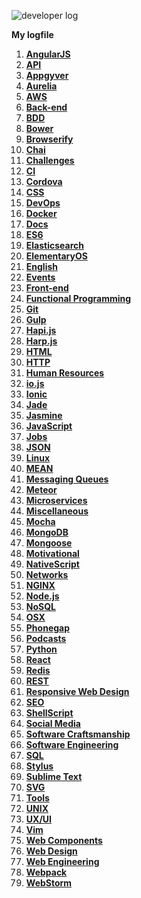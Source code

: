 ![developer log](http://i.imgur.com/FLO5Sar.png)

**My logfile**

1. **[AngularJS](/source/angularjs.md)**
1. **[API](source/api.md)**
1. **[Appgyver](/source/appgyver.md)**
1. **[Aurelia](/source/aurelia.md)**
1. **[AWS](/source/aws.md)**
1. **[Back-end](/source/back-end.md)**
1. **[BDD](/source/bdd.md)**
1. **[Bower](/source/bower.md)**
1. **[Browserify](/source/browserify.md)**
1. **[Chai](/source/chai.md)**
1. **[Challenges](/source/challenges.md)**
1. **[CI](/source/ci.md)**
1. **[Cordova](/source/cordova.md)**
1. **[CSS](/source/css.md)**
1. **[DevOps](/source/devops.md)**
1. **[Docker](/source/docker.md)**
1. **[Docs](/source/docs.md)**
1. **[ES6](/source/ecmascript6.md)**
1. **[Elasticsearch](/source/elasticsearch.md)**
1. **[ElementaryOS](/source/elementary-os.md)**
1. **[English](/source/english.md)**
1. **[Events](/source/events.md)**
1. **[Front-end](/source/front-end.md)**
1. **[Functional Programming](/source/functional-programming.md)**
1. **[Git](/source/git.md)**
1. **[Gulp](/source/gulp.md)**
1. **[Hapi.js](/source/hapijs.md)**
1. **[Harp.js](/source/harp.md)**
1. **[HTML](/source/html.md)**
1. **[HTTP](/source/http.md)**
1. **[Human Resources](/source/human-resources.md)**
1. **[io.js](/source/iojs.md)**
1. **[Ionic](/source/ionic.md)**
1. **[Jade](/source/jade.md)**
1. **[Jasmine](/source/jasmine.md)**
1. **[JavaScript](/source/javascript.md)**
1. **[Jobs](/source/jobs.md)**
1. **[JSON](/source/json.md)**
1. **[Linux](/source/linux.md)**
1. **[MEAN](/source/mean.md)**
1. **[Messaging Queues](/source/messaging-queues.md)**
1. **[Meteor](/source/meteor.md)**
1. **[Microservices](/source/microservices.md)**
1. **[Miscellaneous](/source/miscellaneous.md)**
1. **[Mocha](/source/mocha.md)**
1. **[MongoDB](/source/mongodb.md)**
1. **[Mongoose](/source/mongoose.md)**
1. **[Motivational](/source/motivational.md)**
1. **[NativeScript](/source/nativescript.md)**
1. **[Networks](/source/networks.md)**
1. **[NGINX](/source/nginx.md)**
1. **[Node.js](/source/nodejs.md)**
1. **[NoSQL](/source/nosql.md)**
1. **[OSX](/source/osx.md)**
1. **[Phonegap](/source/phonegap.md)**
1. **[Podcasts](/source/podcasts.md)**
1. **[Python](/source/python.md)**
1. **[React](/source/reactJS.md)**
1. **[Redis](/source/redis.md)**
1. **[REST](/source/rest.md)**
1. **[Responsive Web Design](/source/rwd.md)**
1. **[SEO](/source/seo.md)**
1. **[ShellScript](/source/shell-script.md)**
1. **[Social Media](/source/social-media.md)**
1. **[Software Craftsmanship](/source/software-craftsmanship.md)**
1. **[Software Engineering](/source/software-engineering.md)**
1. **[SQL](/source/sql.md)**
1. **[Stylus](/source/stylus.md)**
1. **[Sublime Text](/source/sublime-text.md)**
1. **[SVG](/source/svg.md)**
1. **[Tools](/source/tools.md)**
1. **[UNIX](/source/unix.md)**
1. **[UX/UI](/source/ux-ui.md)**
1. **[Vim](/source/vim.md)**
1. **[Web Components](/source/web-components.md)**
1. **[Web Design](/source/web-design.md)**
1. **[Web Engineering](/source/web-engineering.md)**
1. **[Webpack](/source/webpack.md)**
1. **[WebStorm](/source/webstorm.md)**
